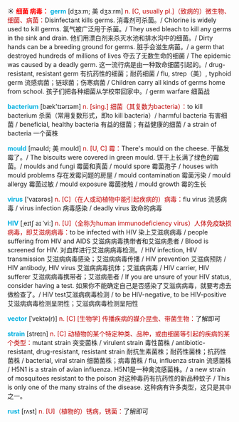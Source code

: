 ☀ <font color="red">**细菌 病毒：**</font>
<font color="sky blue">**germ**</font> [dʒɜ:m; 美 dʒɜ:rm]
<font color="#c00000">n. [C, usually pl.]（致病的）微生物、细菌、病菌：</font>Disinfectant kills germs. 消毒剂可杀菌。/ Chlorine is widely used to kill germs. 氯气被广泛用于杀菌。/ They used bleach to kill any germs in the sink and drain. 他们用漂白剂来杀灭水池和排水沟中的细菌。/ Dirty hands can be a breeding ground for germs. 脏手会滋生病菌。/ a germ that destroyed hundreds of millions of lives 夺去了无数生命的细菌 / The epidemic was caused by a deadly germ. 这一流行病是由一种致命细菌引起的。/ drug-resistant, resistant germ 有抗药性的细菌；耐药细菌 / flu, strep（美）, typhoid germ 流感病菌；链球菌；伤寒病菌 / Children carry all kinds of germs home from school. 孩子们把各种细菌从学校带回家中。/ germ warfare 细菌战

<font color="sky blue">**bacterium**</font> [bæk'tɪərɪəm] 
<font color="#c00000">n. [sing.] 细菌（其复数为bacteria）：</font>to kill bacterium 杀菌（常用复数形式，即to kill bacteria）/ harmful bacteria 有害细菌 / beneficial, healthy bacteria 有益的细菌；有益健康的细菌 / a strain of bacteria 一个菌株
           
<font color="sky blue">**mould**</font> [məʊld; 美 moʊld]
<font color="#c00000">n. [U, C] 霉：</font>There's mould on the cheese. 干酪发霉了。/ The biscuits were covered in green mould. 饼干上长满了绿色的霉菌。/ moulds and fungi 霉菌和真菌 / mould spore 霉菌孢子 / houses with mould problems 存在发霉问题的房屋 / mould contamination 霉菌污染 / mould allergy 霉菌过敏 / mould exposure 霉菌接触 / mould growth 霉的生长

<font color="sky blue">**virus**</font> ['vaɪərəs] 
<font color="#c00000">n. [C]（在人或动植物中能引起疾病的）病毒：</font>flu virus 流感病毒 / virus infection 病毒感染 / deadly virus 致命的病毒
                     
<font color="sky blue">**HIV**</font> [ˌeɪtʃ aɪ ˈvi:]
<font color="#c00000">n. [U]（全称为human immunodeficiency virus）人体免疫缺损病毒，即艾滋病病毒：</font>to be infected with HIV 染上艾滋病病毒 / people suffering from HIV and AIDS 艾滋病病毒携带者和艾滋病患者 / Blood is screened for HIV. 对血样进行艾滋病病毒检测。/ HIV infection, HIV transmission 艾滋病病毒感染；艾滋病病毒传播 / HIV prevention 艾滋病预防 / HIV antibody, HIV virus 艾滋病病毒抗体；艾滋病病毒 / HIV carrier, HIV sufferer 艾滋病病毒携带者；艾滋病患者 / If you are unsure of your HIV status, consider having a test. 如果你不能确定自己是否感染了艾滋病病毒，就要考虑去做检查了。/ HIV test艾滋病病毒检测 / to be HIV-negative, to be HIV-positive 艾滋病病毒检测呈阴性；艾滋病病毒检测呈阳性

<font color="sky blue">**vector**</font> [ˈvektə(r)]
<font color="#c00000">n. [C] [生物学] 传播疾病的媒介昆虫、带菌生物：</font>了解即可
           
<font color="sky blue">**strain**</font> [streɪn]
<font color="#c00000">n. [C] 动植物的某个特定种类、品种，或由细菌等引起的疾病的某个类型：</font>mutant strain 突变菌株 / virulent strain 毒性菌株 / antibiotic-resistant, drug-resistant, resistant strain 耐抗生素菌株；耐药性菌株；抗药性菌株 / bacterial, viral strain 细菌菌株；病毒菌株 / flu, influenza strain 流感菌株 / H5N1 is a strain of avian influenza. H5N1是一种禽流感菌株。/ a new strain of mosquitoes resistant to the poison 对这种毒药有抗药性的新品种蚊子 / This is only one of the many strains of the disease. 这种病有许多类型，这只是其中之一。
           
<font color="sky blue">**rust**</font> [rʌst]
<font color="#c00000">n. [U]（植物的）锈病，锈菌：</font>了解即可
